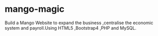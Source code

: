 # mango-magic
  Build a Mango Website to expand the business ,centralise the economic system and payroll.Using HTML5 ,Bootstrap4 ,PHP and MySQL.
